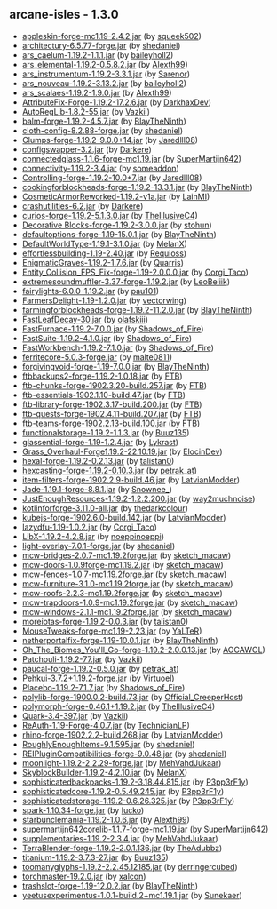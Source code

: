 ## arcane-isles - 1.3.0

  * [appleskin-forge-mc1.19-2.4.2.jar](https://www.curseforge.com/minecraft/mc-mods/appleskin/files/3872808) (by [squeek502](https://www.curseforge.com/members/squeek502/projects))
  * [architectury-6.5.77-forge.jar](https://www.curseforge.com/minecraft/mc-mods/architectury-api/files/4476084) (by [shedaniel](https://www.curseforge.com/members/shedaniel/projects))
  * [ars_caelum-1.19.2-1.1.1.jar](https://www.curseforge.com/minecraft/mc-mods/ars-caelum/files/4400566) (by [baileyholl2](https://www.curseforge.com/members/baileyholl2/projects))
  * [ars_elemental-1.19.2-0.5.8.2.jar](https://www.curseforge.com/minecraft/mc-mods/ars-elemental/files/4424442) (by [Alexth99](https://www.curseforge.com/members/Alexth99/projects))
  * [ars_instrumentum-1.19.2-3.3.1.jar](https://www.curseforge.com/minecraft/mc-mods/ars-instrumentum/files/4482648) (by [Sarenor](https://www.curseforge.com/members/Sarenor/projects))
  * [ars_nouveau-1.19.2-3.13.2.jar](https://www.curseforge.com/minecraft/mc-mods/ars-nouveau/files/4477656) (by [baileyholl2](https://www.curseforge.com/members/baileyholl2/projects))
  * [ars_scalaes-1.19.2-1.9.0.jar](https://www.curseforge.com/minecraft/mc-mods/ars-scalaes/files/4459241) (by [Alexth99](https://www.curseforge.com/members/Alexth99/projects))
  * [AttributeFix-Forge-1.19.2-17.2.6.jar](https://www.curseforge.com/minecraft/mc-mods/attributefix/files/4436598) (by [DarkhaxDev](https://www.curseforge.com/members/DarkhaxDev/projects))
  * [AutoRegLib-1.8.2-55.jar](https://www.curseforge.com/minecraft/mc-mods/autoreglib/files/4100299) (by [Vazkii](https://www.curseforge.com/members/Vazkii/projects))
  * [balm-forge-1.19.2-4.5.7.jar](https://www.curseforge.com/minecraft/mc-mods/balm/files/4442591) (by [BlayTheNinth](https://www.curseforge.com/members/BlayTheNinth/projects))
  * [cloth-config-8.2.88-forge.jar](https://www.curseforge.com/minecraft/mc-mods/cloth-config/files/3972423) (by [shedaniel](https://www.curseforge.com/members/shedaniel/projects))
  * [Clumps-forge-1.19.2-9.0.0+14.jar](https://www.curseforge.com/minecraft/mc-mods/clumps/files/4153347) (by [Jaredlll08](https://www.curseforge.com/members/Jaredlll08/projects))
  * [configswapper-3.2.jar](https://www.curseforge.com/minecraft/mc-mods/config-swapper/files/4475201) (by [Darkere](https://www.curseforge.com/members/Darkere/projects))
  * [connectedglass-1.1.6-forge-mc1.19.jar](https://www.curseforge.com/minecraft/mc-mods/connected-glass/files/4293791) (by [SuperMartijn642](https://www.curseforge.com/members/SuperMartijn642/projects))
  * [connectivity-1.19.2-3.4.jar](https://www.curseforge.com/minecraft/mc-mods/connectivity/files/4066426) (by [someaddon](https://www.curseforge.com/members/someaddon/projects))
  * [Controlling-forge-1.19.2-10.0+7.jar](https://www.curseforge.com/minecraft/mc-mods/controlling/files/4050343) (by [Jaredlll08](https://www.curseforge.com/members/Jaredlll08/projects))
  * [cookingforblockheads-forge-1.19.2-13.3.1.jar](https://www.curseforge.com/minecraft/mc-mods/cooking-for-blockheads/files/4414171) (by [BlayTheNinth](https://www.curseforge.com/members/BlayTheNinth/projects))
  * [CosmeticArmorReworked-1.19.2-v1a.jar](https://www.curseforge.com/minecraft/mc-mods/cosmetic-armor-reworked/files/4016732) (by [LainMI](https://www.curseforge.com/members/LainMI/projects))
  * [crashutilities-6.2.jar](https://www.curseforge.com/minecraft/mc-mods/crash-utilities/files/4406293) (by [Darkere](https://www.curseforge.com/members/Darkere/projects))
  * [curios-forge-1.19.2-5.1.3.0.jar](https://www.curseforge.com/minecraft/mc-mods/curios/files/4418021) (by [TheIllusiveC4](https://www.curseforge.com/members/TheIllusiveC4/projects))
  * [Decorative Blocks-forge-1.19.2-3.0.0.jar](https://www.curseforge.com/minecraft/mc-mods/decorative-blocks/files/3941638) (by [stohun](https://www.curseforge.com/members/stohun/projects))
  * [defaultoptions-forge-1.19-15.0.1.jar](https://www.curseforge.com/minecraft/mc-mods/default-options/files/4412620) (by [BlayTheNinth](https://www.curseforge.com/members/BlayTheNinth/projects))
  * [DefaultWorldType-1.19.1-3.1.0.jar](https://www.curseforge.com/minecraft/mc-mods/defaultworldtype/files/3906118) (by [MelanX](https://www.curseforge.com/members/MelanX/projects))
  * [effortlessbuilding-1.19-2.40.jar](https://www.curseforge.com/minecraft/mc-mods/effortless-building/files/4369798) (by [Requioss](https://www.curseforge.com/members/Requioss/projects))
  * [EnigmaticGraves-1.19.2-1.7.6.jar](https://www.curseforge.com/minecraft/mc-mods/enigmatic-graves/files/4050552) (by [Quarris](https://www.curseforge.com/members/Quarris/projects))
  * [Entity_Collision_FPS_Fix-forge-1.19-2.0.0.0.jar](https://www.curseforge.com/minecraft/mc-mods/entity-collision-fps-fix/files/3829972) (by [Corgi_Taco](https://www.curseforge.com/members/Corgi_Taco/projects))
  * [extremesoundmuffler-3.37-forge-1.19.2.jar](https://www.curseforge.com/minecraft/mc-mods/extreme-sound-muffler/files/4483111) (by [LeoBeliik](https://www.curseforge.com/members/LeoBeliik/projects))
  * [fairylights-6.0.0-1.19.2.jar](https://www.curseforge.com/minecraft/mc-mods/fairy-lights/files/4111755) (by [pau101](https://www.curseforge.com/members/pau101/projects))
  * [FarmersDelight-1.19-1.2.0.jar](https://www.curseforge.com/minecraft/mc-mods/farmers-delight/files/3999157) (by [vectorwing](https://www.curseforge.com/members/vectorwing/projects))
  * [farmingforblockheads-forge-1.19.2-11.2.0.jar](https://www.curseforge.com/minecraft/mc-mods/farming-for-blockheads/files/4414058) (by [BlayTheNinth](https://www.curseforge.com/members/BlayTheNinth/projects))
  * [FastLeafDecay-30.jar](https://www.curseforge.com/minecraft/mc-mods/fast-leaf-decay/files/3894512) (by [olafskiii](https://www.curseforge.com/members/olafskiii/projects))
  * [FastFurnace-1.19.2-7.0.0.jar](https://www.curseforge.com/minecraft/mc-mods/fastfurnace/files/4028348) (by [Shadows_of_Fire](https://www.curseforge.com/members/Shadows_of_Fire/projects))
  * [FastSuite-1.19.2-4.1.0.jar](https://www.curseforge.com/minecraft/mc-mods/fastsuite/files/4485308) (by [Shadows_of_Fire](https://www.curseforge.com/members/Shadows_of_Fire/projects))
  * [FastWorkbench-1.19.2-7.1.0.jar](https://www.curseforge.com/minecraft/mc-mods/fastworkbench/files/4485304) (by [Shadows_of_Fire](https://www.curseforge.com/members/Shadows_of_Fire/projects))
  * [ferritecore-5.0.3-forge.jar](https://www.curseforge.com/minecraft/mc-mods/ferritecore/files/4117906) (by [malte0811](https://www.curseforge.com/members/malte0811/projects))
  * [forgivingvoid-forge-1.19-7.0.0.jar](https://www.curseforge.com/minecraft/mc-mods/forgiving-void/files/3833506) (by [BlayTheNinth](https://www.curseforge.com/members/BlayTheNinth/projects))
  * [ftbbackups2-forge-1.19.2-1.0.18.jar](https://www.curseforge.com/minecraft/mc-mods/ftb-backups-2/files/4407546) (by [FTB](https://www.curseforge.com/members/FTB/projects))
  * [ftb-chunks-forge-1902.3.20-build.257.jar](https://www.curseforge.com/minecraft/mc-mods/ftb-chunks-forge/files/4478935) (by [FTB](https://www.curseforge.com/members/FTB/projects))
  * [ftb-essentials-1902.1.10-build.47.jar](https://www.curseforge.com/minecraft/mc-mods/ftb-essentials-forge/files/3963646) (by [FTB](https://www.curseforge.com/members/FTB/projects))
  * [ftb-library-forge-1902.3.17-build.200.jar](https://www.curseforge.com/minecraft/mc-mods/ftb-library-forge/files/4478919) (by [FTB](https://www.curseforge.com/members/FTB/projects))
  * [ftb-quests-forge-1902.4.11-build.207.jar](https://www.curseforge.com/minecraft/mc-mods/ftb-quests-forge/files/4478932) (by [FTB](https://www.curseforge.com/members/FTB/projects))
  * [ftb-teams-forge-1902.2.13-build.100.jar](https://www.curseforge.com/minecraft/mc-mods/ftb-teams-forge/files/4477315) (by [FTB](https://www.curseforge.com/members/FTB/projects))
  * [functionalstorage-1.19.2-1.1.3.jar](https://www.curseforge.com/minecraft/mc-mods/functional-storage/files/4324174) (by [Buuz135](https://www.curseforge.com/members/Buuz135/projects))
  * [glassential-forge-1.19-1.2.4.jar](https://www.curseforge.com/minecraft/mc-mods/glassential/files/3901780) (by [Lykrast](https://www.curseforge.com/members/Lykrast/projects))
  * [Grass_Overhaul-Forge1.19.2-22.10.19.jar](https://www.curseforge.com/minecraft/mc-mods/grass-overhaul/files/4034380) (by [ElocinDev](https://www.curseforge.com/members/ElocinDev/projects))
  * [hexal-forge-1.19.2-0.2.13.jar](https://www.curseforge.com/minecraft/mc-mods/hexal/files/4465549) (by [talistan0](https://www.curseforge.com/members/talistan0/projects))
  * [hexcasting-forge-1.19.2-0.10.3.jar](https://www.curseforge.com/minecraft/mc-mods/hexcasting/files/4166956) (by [petrak_at](https://www.curseforge.com/members/petrak_at/projects))
  * [item-filters-forge-1902.2.9-build.46.jar](https://www.curseforge.com/minecraft/mc-mods/item-filters/files/4055379) (by [LatvianModder](https://www.curseforge.com/members/LatvianModder/projects))
  * [Jade-1.19.1-forge-8.8.1.jar](https://www.curseforge.com/minecraft/mc-mods/jade/files/4433884) (by [Snownee_](https://www.curseforge.com/members/Snownee_/projects))
  * [JustEnoughResources-1.19.2-1.2.2.200.jar](https://www.curseforge.com/minecraft/mc-mods/just-enough-resources-jer/files/4440341) (by [way2muchnoise](https://www.curseforge.com/members/way2muchnoise/projects))
  * [kotlinforforge-3.11.0-all.jar](https://www.curseforge.com/minecraft/mc-mods/kotlin-for-forge/files/4439494) (by [thedarkcolour](https://www.curseforge.com/members/thedarkcolour/projects))
  * [kubejs-forge-1902.6.0-build.142.jar](https://www.curseforge.com/minecraft/mc-mods/kubejs/files/4377175) (by [LatvianModder](https://www.curseforge.com/members/LatvianModder/projects))
  * [lazydfu-1.19-1.0.2.jar](https://www.curseforge.com/minecraft/mc-mods/lazy-dfu-forge/files/4327266) (by [Corgi_Taco](https://www.curseforge.com/members/Corgi_Taco/projects))
  * [LibX-1.19.2-4.2.8.jar](https://www.curseforge.com/minecraft/mc-mods/libx/files/4052778) (by [noeppinoeppi](https://www.curseforge.com/members/noeppinoeppi/projects))
  * [light-overlay-7.0.1-forge.jar](https://www.curseforge.com/minecraft/mc-mods/light-overlay/files/3872055) (by [shedaniel](https://www.curseforge.com/members/shedaniel/projects))
  * [mcw-bridges-2.0.7-mc1.19.2forge.jar](https://www.curseforge.com/minecraft/mc-mods/macaws-bridges/files/4446187) (by [sketch_macaw](https://www.curseforge.com/members/sketch_macaw/projects))
  * [mcw-doors-1.0.9forge-mc1.19.2.jar](https://www.curseforge.com/minecraft/mc-mods/macaws-doors/files/4446154) (by [sketch_macaw](https://www.curseforge.com/members/sketch_macaw/projects))
  * [mcw-fences-1.0.7-mc1.19.2forge.jar](https://www.curseforge.com/minecraft/mc-mods/macaws-fences-and-walls/files/4204550) (by [sketch_macaw](https://www.curseforge.com/members/sketch_macaw/projects))
  * [mcw-furniture-3.1.0-mc1.19.2forge.jar](https://www.curseforge.com/minecraft/mc-mods/macaws-furniture/files/4419012) (by [sketch_macaw](https://www.curseforge.com/members/sketch_macaw/projects))
  * [mcw-roofs-2.2.3-mc1.19.2forge.jar](https://www.curseforge.com/minecraft/mc-mods/macaws-roofs/files/4429466) (by [sketch_macaw](https://www.curseforge.com/members/sketch_macaw/projects))
  * [mcw-trapdoors-1.0.9-mc1.19.2forge.jar](https://www.curseforge.com/minecraft/mc-mods/macaws-trapdoors/files/4429507) (by [sketch_macaw](https://www.curseforge.com/members/sketch_macaw/projects))
  * [mcw-windows-2.1.1-mc1.19.2forge.jar](https://www.curseforge.com/minecraft/mc-mods/macaws-windows/files/4203423) (by [sketch_macaw](https://www.curseforge.com/members/sketch_macaw/projects))
  * [moreiotas-forge-1.19.2-0.0.3.jar](https://www.curseforge.com/minecraft/mc-mods/moreiotas/files/4388738) (by [talistan0](https://www.curseforge.com/members/talistan0/projects))
  * [MouseTweaks-forge-mc1.19-2.23.jar](https://www.curseforge.com/minecraft/mc-mods/mouse-tweaks/files/3871353) (by [YaLTeR](https://www.curseforge.com/members/YaLTeR/projects))
  * [netherportalfix-forge-1.19-10.0.1.jar](https://www.curseforge.com/minecraft/mc-mods/netherportalfix/files/4412699) (by [BlayTheNinth](https://www.curseforge.com/members/BlayTheNinth/projects))
  * [Oh_The_Biomes_You'll_Go-forge-1.19.2-2.0.0.13.jar](https://www.curseforge.com/minecraft/mc-mods/oh-the-biomes-youll-go/files/4027228) (by [AOCAWOL](https://www.curseforge.com/members/AOCAWOL/projects))
  * [Patchouli-1.19.2-77.jar](https://www.curseforge.com/minecraft/mc-mods/patchouli/files/4031402) (by [Vazkii](https://www.curseforge.com/members/Vazkii/projects))
  * [paucal-forge-1.19.2-0.5.0.jar](https://www.curseforge.com/minecraft/mc-mods/paucal/files/4100645) (by [petrak_at](https://www.curseforge.com/members/petrak_at/projects))
  * [Pehkui-3.7.2+1.19.2-forge.jar](https://www.curseforge.com/minecraft/mc-mods/pehkui/files/4461979) (by [Virtuoel](https://www.curseforge.com/members/Virtuoel/projects))
  * [Placebo-1.19.2-7.1.7.jar](https://www.curseforge.com/minecraft/mc-mods/placebo/files/4452975) (by [Shadows_of_Fire](https://www.curseforge.com/members/Shadows_of_Fire/projects))
  * [polylib-forge-1900.0.2-build.73.jar](https://www.curseforge.com/minecraft/mc-mods/polylib/files/4486955) (by [Official_CreeperHost](https://www.curseforge.com/members/Official_CreeperHost/projects))
  * [polymorph-forge-0.46.1+1.19.2.jar](https://www.curseforge.com/minecraft/mc-mods/polymorph/files/4119087) (by [TheIllusiveC4](https://www.curseforge.com/members/TheIllusiveC4/projects))
  * [Quark-3.4-397.jar](https://www.curseforge.com/minecraft/mc-mods/quark/files/4480516) (by [Vazkii](https://www.curseforge.com/members/Vazkii/projects))
  * [ReAuth-1.19-Forge-4.0.7.jar](https://www.curseforge.com/minecraft/mc-mods/reauth/files/4408013) (by [TechnicianLP](https://www.curseforge.com/members/TechnicianLP/projects))
  * [rhino-forge-1902.2.2-build.268.jar](https://www.curseforge.com/minecraft/mc-mods/rhino/files/4476056) (by [LatvianModder](https://www.curseforge.com/members/LatvianModder/projects))
  * [RoughlyEnoughItems-9.1.595.jar](https://www.curseforge.com/minecraft/mc-mods/roughly-enough-items/files/4440719) (by [shedaniel](https://www.curseforge.com/members/shedaniel/projects))
  * [REIPluginCompatibilities-forge-9.0.48.jar](https://www.curseforge.com/minecraft/mc-mods/roughly-enough-items-hacks/files/4402999) (by [shedaniel](https://www.curseforge.com/members/shedaniel/projects))
  * [moonlight-1.19.2-2.2.29-forge.jar](https://www.curseforge.com/minecraft/mc-mods/selene/files/4478861) (by [MehVahdJukaar](https://www.curseforge.com/members/MehVahdJukaar/projects))
  * [SkyblockBuilder-1.19.2-4.2.10.jar](https://www.curseforge.com/minecraft/mc-mods/skyblock-builder/files/4451981) (by [MelanX](https://www.curseforge.com/members/MelanX/projects))
  * [sophisticatedbackpacks-1.19.2-3.18.44.815.jar](https://www.curseforge.com/minecraft/mc-mods/sophisticated-backpacks/files/4489827) (by [P3pp3rF1y](https://www.curseforge.com/members/P3pp3rF1y/projects))
  * [sophisticatedcore-1.19.2-0.5.49.245.jar](https://www.curseforge.com/minecraft/mc-mods/sophisticated-core/files/4489804) (by [P3pp3rF1y](https://www.curseforge.com/members/P3pp3rF1y/projects))
  * [sophisticatedstorage-1.19.2-0.6.26.325.jar](https://www.curseforge.com/minecraft/mc-mods/sophisticated-storage/files/4489822) (by [P3pp3rF1y](https://www.curseforge.com/members/P3pp3rF1y/projects))
  * [spark-1.10.34-forge.jar](https://www.curseforge.com/minecraft/mc-mods/spark/files/4443553) (by [Iucko](https://www.curseforge.com/members/Iucko/projects))
  * [starbunclemania-1.19.2-1.0.6.jar](https://www.curseforge.com/minecraft/mc-mods/starbunclemania/files/4476721) (by [Alexth99](https://www.curseforge.com/members/Alexth99/projects))
  * [supermartijn642corelib-1.1.7-forge-mc1.19.jar](https://www.curseforge.com/minecraft/mc-mods/supermartijn642s-core-lib/files/4484238) (by [SuperMartijn642](https://www.curseforge.com/members/SuperMartijn642/projects))
  * [supplementaries-1.19.2-2.3.4.jar](https://www.curseforge.com/minecraft/mc-mods/supplementaries/files/4488276) (by [MehVahdJukaar](https://www.curseforge.com/members/MehVahdJukaar/projects))
  * [TerraBlender-forge-1.19.2-2.0.1.136.jar](https://www.curseforge.com/minecraft/mc-mods/terrablender/files/4205732) (by [TheAdubbz](https://www.curseforge.com/members/TheAdubbz/projects))
  * [titanium-1.19.2-3.7.3-27.jar](https://www.curseforge.com/minecraft/mc-mods/titanium/files/4484497) (by [Buuz135](https://www.curseforge.com/members/Buuz135/projects))
  * [toomanyglyphs-1.19.2-2.2.45.12185.jar](https://www.curseforge.com/minecraft/mc-mods/too-many-glyphs/files/4001247) (by [derringercubed](https://www.curseforge.com/members/derringercubed/projects))
  * [torchmaster-19.2.0.jar](https://www.curseforge.com/minecraft/mc-mods/torchmaster/files/3965528) (by [xalcon](https://www.curseforge.com/members/xalcon/projects))
  * [trashslot-forge-1.19-12.0.2.jar](https://www.curseforge.com/minecraft/mc-mods/trashslot/files/4412862) (by [BlayTheNinth](https://www.curseforge.com/members/BlayTheNinth/projects))
  * [yeetusexperimentus-1.0.1-build.2+mc1.19.1.jar](https://www.curseforge.com/minecraft/mc-mods/yeetusexperimentus/files/3909789) (by [Sunekaer](https://www.curseforge.com/members/Sunekaer/projects))

